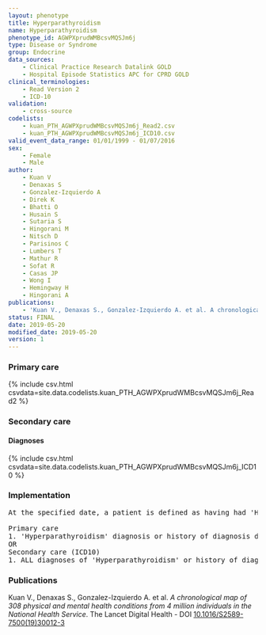 ```yaml
---
layout: phenotype
title: Hyperparathyroidism
name: Hyperparathyroidism
phenotype_id: AGWPXprudWMBcsvMQSJm6j 
type: Disease or Syndrome
group: Endocrine
data_sources: 
    - Clinical Practice Research Datalink GOLD
    - Hospital Episode Statistics APC for CPRD GOLD
clinical_terminologies: 
    - Read Version 2
    - ICD-10
validation: 
    - cross-source
codelists: 
    - kuan_PTH_AGWPXprudWMBcsvMQSJm6j_Read2.csv
    - kuan_PTH_AGWPXprudWMBcsvMQSJm6j_ICD10.csv
valid_event_data_range: 01/01/1999 - 01/07/2016
sex: 
    - Female
    - Male
author: 
    - Kuan V
    - Denaxas S
    - Gonzalez-Izquierdo A
    - Direk K
    - Bhatti O
    - Husain S
    - Sutaria S
    - Hingorani M
    - Nitsch D
    - Parisinos C
    - Lumbers T
    - Mathur R
    - Sofat R
    - Casas JP
    - Wong I
    - Hemingway H
    - Hingorani A
publications: 
    - 'Kuan V., Denaxas S., Gonzalez-Izquierdo A. et al. A chronological map of 308 physical and mental health conditions from 4 million individuals in the National Health Service. The Lancet Digital Health - DOI: 10.1016/S2589-7500(19)30012-3' 
status: FINAL
date: 2019-05-20
modified_date: 2019-05-20
version: 1
---
```

### Primary care 
{% include csv.html csvdata=site.data.codelists.kuan_PTH_AGWPXprudWMBcsvMQSJm6j_Read2 %}
### Secondary care 
#### Diagnoses 
{% include csv.html csvdata=site.data.codelists.kuan_PTH_AGWPXprudWMBcsvMQSJm6j_ICD10 %}
### Implementation 
<pre>At the specified date, a patient is defined as having had 'Hyperparathyroidism' IF they meet the criteria for any of the following on or before the specified date. The earliest date on which the individual meets any of the following criteria on or before the specified date is defined as the first event date:

Primary care
1. 'Hyperparathyroidism' diagnosis or history of diagnosis during a consultation 
OR
Secondary care (ICD10)
1. ALL diagnoses of 'Hyperparathyroidism' or history of diagnosis during a hospitalization</pre> 
 
### Publications 
Kuan V., Denaxas S., Gonzalez-Izquierdo A. et al. _A chronological map of 308 physical and mental health conditions from 4 million individuals in the National Health Service_. The Lancet Digital Health - DOI <a href='https://www.thelancet.com/journals/landig/article/PIIS2589-7500(19)30012-3/fulltext'>10.1016/S2589-7500(19)30012-3</a>